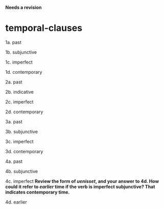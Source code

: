 **Needs a revision**

# temporal-clauses

1a. past

1b. subjunctive

1c. imperfect

1d. contemporary

2a. past

2b. indicative

2c. imperfect

2d. contemporary

3a. past

3b. subjunctive

3c. imperfect

3d. contemporary

4a. past

4b. subjunctive

4c. imperfect **Review the form of *uenisset*, and your answer to 4d.  How could it refer to *earlier* time if the verb is imperfect subjunctive?  That indicates contemporary time.**

4d. earlier
